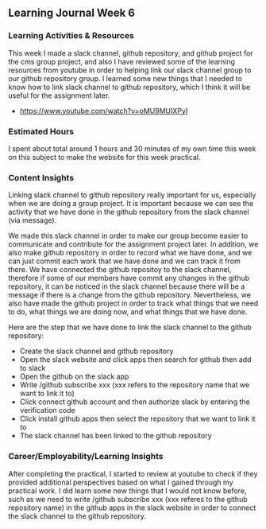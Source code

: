 ## Learning Journal Week 6

### Learning Activities & Resources
This week I made a slack channel, github repository, and github project for the cms group project, and also I have reviewed some of the learning resources 
from youtube in order to helping link our slack channel group to our github repository group.
I learned some new things that I needed to know how to link slack channel to github repository, which I think it will be useful for the assignment later.
- https://www.youtube.com/watch?v=oMU9MUIXPyI

### Estimated Hours
I spent about total around 1 hours and 30 minutes of my own time this week on this subject to make the website for this week practical.

### Content Insights
Linking slack channel to github repository really important for us, especially when we are doing a group project. It is important because
we can see the activity that we have done in the github repository from the slack channel (via message).

We made this slack channel in order to make our group become easier to communicate and contribute for the assignment project later.
In addition, we also make github repository in order to record what we have done, and we can just commit each work that we have done and we can track it from there.
We have connected the github repositoy to the slack channel, therefore if some of our members have commit any changes in the github repository, it can be noticed in the 
slack channel because there will be a message if there is a change from the github repository. Nevertheless, we also have made the github project in order to track
what things that we need to do, what things we are doing now, and what things that we have done.

Here are the step that we have done to link the slack channel to the github repository:
- Create the slack channel and github repository
- Open the slack website and click apps then search for github then add to slack
- Open the github on the slack app
- Write /github subscribe xxx (xxx refers to the repository name that we want to link it to)
- Click connect github account and then authorize slack by entering the verification code
- Click install github apps then select the repository that we want to link it to
- The slack channel has been linked to the github repository

### Career/Employability/Learning Insights
After completing the practical, I started to review at youtube to check if they provided additional perspectives based on
what I gained through my practical work. I did learn some new things that I would not know before, such as we need to write
/github subscribe xxx (xxx referes to the github repository name) in the github apps in the slack website
in order to connect the slack channel to the github repository.
